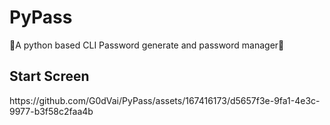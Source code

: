 # PyPass
🐍A python based CLI Password generate and password manager🐍

<h2>Start Screen</h2>
https://github.com/G0dVai/PyPass/assets/167416173/d5657f3e-9fa1-4e3c-9977-b3f58c2faa4b
